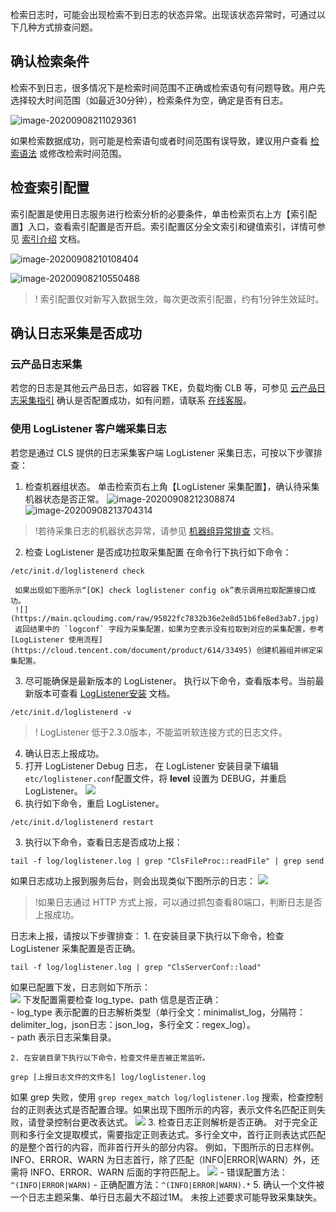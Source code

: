 检索日志时，可能会出现检索不到日志的状态异常。出现该状态异常时，可通过以下几种方式排查问题。

## 确认检索条件

检索不到日志，很多情况下是检索时间范围不正确或检索语句有问题导致。用户先选择较大时间范围（如最近30分钟），检索条件为空，确定是否有日志。

![image-20200908211029361](https://main.qcloudimg.com/raw/931b84910454b3972ee4fa05b6a1b698.png)

如果检索数据成功，则可能是检索语句或者时间范围有误导致，建议用户查看 [检索语法](https://cloud.tencent.com/document/product/614/47044) 或修改检索时间范围。

## 检查索引配置

索引配置是使用日志服务进行检索分析的必要条件，单击检索页右上方【索引配置】入口，查看索引配置是否开启。索引配置区分全文索引和键值索引，详情可参见 [索引介绍](https://cloud.tencent.com/document/product/614/16981) 文档。

![image-20200908210108404](https://main.qcloudimg.com/raw/f0d25aba51695a27166497d6de94245c.png)

![image-20200908210550488](https://main.qcloudimg.com/raw/ea85f223c07019d33f88250aae02dfc7.png)

>! 索引配置仅对新写入数据生效，每次更改索引配置，约有1分钟生效延时。
>

## 确认日志采集是否成功

### 云产品日志采集

若您的日志是其他云产品日志，如容器 TKE，负载均衡 CLB 等，可参见 [云产品日志采集指引](https://cloud.tencent.com/document/product/614/47611) 确认是否配置成功，如有问题，请联系 [在线客服](https://cloud.tencent.com/act/event/Online_service)。

### 使用 LogListener 客户端采集日志

 若您是通过 CLS 提供的日志采集客户端 LogListener 采集日志，可按以下步骤排查：
1. 检查机器组状态。
单击检索页右上角【LogListener 采集配置】，确认待采集机器状态是否正常。
     ![image-20200908212308874](https://main.qcloudimg.com/raw/7ac279ae3d62718421e3f04d028d6ee3.png)
     ![image-20200908213704314](https://main.qcloudimg.com/raw/98471d5abe8154d3767ac3c64ae7ed4b.png)
>!若待采集日志的机器状态异常，请参见 [机器组异常排查](https://cloud.tencent.com/document/product/614/17424) 文档。	 
2. 检查 LogListener 是否成功拉取采集配置
     在命令行下执行如下命令：
```shell
/etc/init.d/loglistenerd check
```
     如果出现如下图所示“[OK] check loglistener config ok”表示调用拉取配置接口成功。
     ![](https://main.qcloudimg.com/raw/95022fc7832b36e2e8d51b6fe8ed3ab7.jpg)
     返回结果中的 `logconf` 字段为采集配置，如果为空表示没有拉取到对应的采集配置，参考 [LogListener 使用流程](https://cloud.tencent.com/document/product/614/33495) 创建机器组并绑定采集配置。
3. 尽可能确保是最新版本的 LogListener。
     执行以下命令，查看版本号。当前最新版本可查看 [LogListener安装](https://cloud.tencent.com/document/product/614/17414#1.-.E4.B8.8B.E8.BD.BD.E5.AE.89.E8.A3.85-loglistener) 文档。
```shell
/etc/init.d/loglistenerd -v
```
>! LogListener 低于2.3.0版本，不能监听软连接方式的日志文件。
>
4. 确认日志上报成功。
 1. 打开 LogListener Debug 日志， 在 LogListener 安装目录下编辑`etc/loglistener.conf`配置文件，将 **level** 设置为 DEBUG，并重启 LogListener。
![](https://main.qcloudimg.com/raw/05bc0bec901147c2b9e6550a85fa7d82.png)
 2. 执行如下命令，重启 LogListener。
```shell
/etc/init.d/loglistenerd restart
```
 3. 执行以下命令，查看日志是否成功上报：
```shell
tail -f log/loglistener.log | grep "ClsFileProc::readFile" | grep send
```
如果日志成功上报到服务后台，则会出现类似下图所示的日志：
![](https://main.qcloudimg.com/raw/109530d249ed468b5ae2c43b3b1e2341.png)
>!如果日志通过 HTTP 方式上报，可以通过抓包查看80端口，判断日志是否上报成功。
>
日志未上报，请按以下步骤排查：
    1. 在安装目录下执行以下命令，检查 LogListener 采集配置是否正确。
```shell
tail -f log/loglistener.log | grep "ClsServerConf::load"
```
如果已配置下发，日志则如下所示：    
![](https://main.qcloudimg.com/raw/d8b24591c6f601af31e57cab8995fd52.png)
下发配置需要检查 log_type、path 信息是否正确：        
       - log_type 表示配置的日志解析类型（单行全文：minimalist_log，分隔符：delimiter_log，json日志：json_log，多行全文：regex_log）。   
       - path 表示日志采集目录。
       
    2. 在安装目录下执行以下命令，检查文件是否被正常监听。
```shell
grep [上报日志文件的文件名] log/loglistener.log
```
如果 grep 失败，使用 `grep regex_match log/loglistener.log` 搜索，检查控制台的正则表达式是否配置合理。如果出现下图所示的内容，表示文件名匹配正则失败，请登录控制台更改表达式。
![](https://main.qcloudimg.com/raw/8b9756fc97dc9fe38e49ddde4fb20335.png)
    3. 检查日志正则解析是否正确。
对于完全正则和多行全文提取模式，需要指定正则表达式。多行全文中，首行正则表达式匹配的是整个首行的内容，而非首行开头的部分内容。
例如，下图所示的日志样例。 INFO、ERROR、WARN 为日志首行，除了匹配（INFO|ERROR|WARN）外，还需将 INFO、ERROR、WARN 后面的字符匹配上。
![](https://main.qcloudimg.com/raw/c43a440e46ca0ff82d21275d90557e44.png)
       -  错误配置方法：`^(INFO|ERROR|WARN)`
       -  正确配置方法：`^(INFO|ERROR|WARN).*`
5. 确认一个文件被一个日志主题采集、单行日志最大不超过1M。
   未按上述要求可能导致采集缺失。



